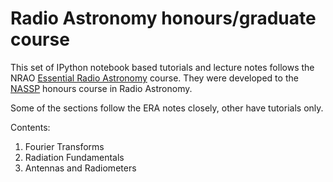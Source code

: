 Radio Astronomy honours/graduate course
=======================================

This set of IPython notebook based tutorials and lecture notes follows the 
NRAO [Essential Radio Astronomy](http://www.cv.nrao.edu/course/astr534/ERA.shtml) course.
They were developed to the [NASSP](http://www.star.ac.za) honours course in Radio Astronomy.

Some of the sections follow the ERA notes closely, other have tutorials only.

Contents:

1. Fourier Transforms
2. Radiation Fundamentals
3. Antennas and Radiometers 
